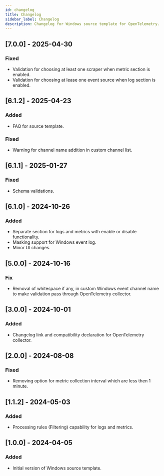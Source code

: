 ```yaml
---
id: changelog
title: Changelog
sidebar_label: Changelog
description: Changelog for Windows source template for OpenTelemetry.
---
```


## [7.0.0] - 2025-04-30
### Fixed
- Validation for choosing at least one scraper when metric section is enabled.
- Validation for choosing at lease one event source when log section is enabled.

## [6.1.2] - 2025-04-23
### Added
- FAQ for source template.
### Fixed
- Warning for channel name addition in custom channel list.

## [6.1.1] - 2025-01-27
### Fixed
- Schema validations.

## [6.1.0] - 2024-10-26
### Added
- Separate section for logs and metrics with enable or disable functionality.
- Masking support for Windows event log.
- Minor UI changes.

## [5.0.0] - 2024-10-16

### Fix
- Removal of whitespace if any, in custom Windows event channel name to make validation pass through OpenTelemetry collector.

## [3.0.0] - 2024-10-01

### Added
- Changelog link and compatibility declaration for OpenTelemetry collector.

## [2.0.0] - 2024-08-08

### Fixed
- Removing option for metric collection interval which are less then 1 minute.

## [1.1.2] - 2024-05-03

### Added
- Processing rules (Filtering) capability for logs and metrics.

## [1.0.0] - 2024-04-05

### Added
- Initial version of Windows source template.